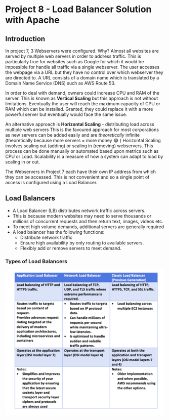 # Project 8 - Load Balancer Solution with Apache 

## Introduction 
In project 7, 3 Webservers were configured. Why? Almost all websites are served by multiple web servers in order to address traffic. This is particularly true for websites such as Google for which it would be impossible for handle all traffic via a single webserver. The user accesses the webpage via a URL but they have no control over which webserver they are directed to. A URL consists of a domain name which is translated by a Domain Name Service (DNS) such as AWS Route 53. 

In order to deal with demand, owners could increase CPU and RAM of the server. This is known as **Vertical Scaling** but this approach is not without limitations. Eventually the user will reach the maximum capacity of CPU or RAM which can be installed. Granted, they could replace it with a more powerful server but eventually would face the same issue. 

An alternative approach is **Horizontal Scaling** - distributing load across multiple web servers
This is the favoured approach for most corporations as new servers can be added easily and are *theoretically* infinite (theoretically because more servers = more money :joy: )
Horizontal Scaling involves scaling out (adding) or scaling in (removing) webservers. 
This process can be done manually or automated based upon metrics such as CPU or Load.
Scalability is a measure of how a system can adapt to load by scaling in or out. 

The Webservers in Project 7 each have their own IP address from which they can be accessed. This is not convenient and so a single point of access is configured using a Load Balancer. 


## Load Balancers
* A Load Balancer (LB) distributes network traffic across servers.
* This is because modern websites may need to serve thousands or millions of concurrent requests and then return text, images, videos etc.
* To meet high volume demands, additional servers are generally required
* A load balancer has the following functions:
    * Distribute network traffic
    * Ensure high availability by only routing to available servers.
    * Flexibly add or remove servers to meet demand.

### Types of Load Balancers
![Types of LB](/Project8/images/LB_types.png)